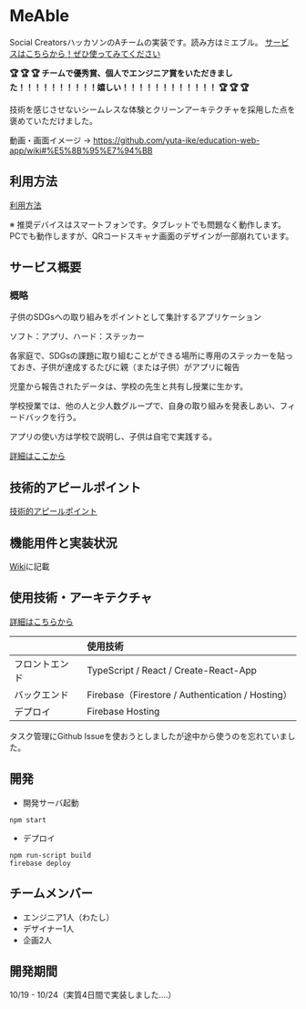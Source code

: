 # MeAble
Social CreatorsハッカソンのAチームの実装です。読み方はミエブル。
[サービスはこちらから！ぜひ使ってみてください](https://social-creators-kyoto.web.app/)

**🏆 🏆 🏆 チームで優秀賞、個人でエンジニア賞をいただきました！！！！！！！！！！嬉しい！！！！！！！！！！！！ 🏆 🏆 🏆**

技術を感じさせないシームレスな体験とクリーンアーキテクチャを採用した点を褒めていただけました。

動画・画面イメージ → https://github.com/yuta-ike/education-web-app/wiki#%E5%8B%95%E7%94%BB

## 利用方法
[利用方法](https://github.com/yuta-ike/education-web-app/wiki/%E5%88%A9%E7%94%A8%E6%96%B9%E6%B3%95)

※ 推奨デバイスはスマートフォンです。タブレットでも問題なく動作します。PCでも動作しますが、QRコードスキャナ画面のデザインが一部崩れています。


## サービス概要
### 概略
子供のSDGsへの取り組みをポイントとして集計するアプリケーション

ソフト：アプリ、ハード：ステッカー

各家庭で、SDGsの課題に取り組むことができる場所に専用のステッカーを貼っておき、子供が達成するたびに親（または子供）がアプリに報告

児童から報告されたデータは、学校の先生と共有し授業に生かす。

学校授業では、他の人と少人数グループで、自身の取り組みを発表しあい、フィードバックを行う。

アプリの使い方は学校で説明し、子供は自宅で実践する。

[詳細はここから](https://github.com/yuta-ike/education-web-app/wiki/%E3%82%B5%E3%83%BC%E3%83%93%E3%82%B9%E6%A6%82%E8%A6%81)

## 技術的アピールポイント
[技術的アピールポイント](https://github.com/yuta-ike/education-web-app/wiki/%E6%8A%80%E8%A1%93%E7%9A%84%E3%81%AA%E3%82%A2%E3%83%94%E3%83%BC%E3%83%AB%E3%83%9D%E3%82%A4%E3%83%B3%E3%83%88)


## 機能用件と実装状況
[Wiki](https://github.com/yuta-ike/education-web-app/wiki/%E6%A9%9F%E8%83%BD%E7%94%A8%E4%BB%B6%E3%81%A8%E5%AE%9F%E8%A3%85%E7%8A%B6%E6%B3%81)に記載

## 使用技術・アーキテクチャ
[詳細はこちらから](https://github.com/yuta-ike/education-web-app/wiki/%E4%BD%BF%E7%94%A8%E6%8A%80%E8%A1%93%E3%81%A8%E3%82%A2%E3%83%BC%E3%82%AD%E3%83%86%E3%82%AF%E3%83%81%E3%83%A3)

||使用技術|
|:----|:----|
|フロントエンド|TypeScript / React / Create-React-App|
|バックエンド|Firebase（Firestore / Authentication / Hosting）|
|デプロイ|Firebase Hosting|

タスク管理にGithub Issueを使おうとしましたが途中から使うのを忘れていました。

## 開発
- 開発サーバ起動
```
npm start
```

- デプロイ 
```
npm run-script build
firebase deploy
```

## チームメンバー
* エンジニア1人（わたし）
* デザイナー1人
* 企画2人

## 開発期間
  10/19 - 10/24（実質4日間で実装しました....）
  
